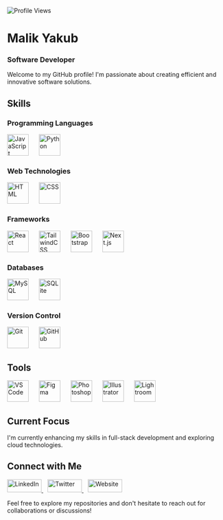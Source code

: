 ![Profile Views](https://komarev.com/ghpvc/?username=malikyakub)

# Malik Yakub
### Software Developer

Welcome to my GitHub profile! I'm passionate about creating efficient and innovative software solutions.

## Skills

### Programming Languages
<div>
  <img src="https://cdn.simpleicons.org/javascript/F7DF1E" alt="JavaScript" width="50" height="50" style="margin-right: 20px;"/>
  <img src="https://cdn.simpleicons.org/python/3776AB" alt="Python" width="50" height="50" style="margin-right: 20px;"/>
</div>

### Web Technologies
<div>
  <img src="https://cdn.simpleicons.org/html5/E34F26" alt="HTML" width="50" height="50" style="margin-right: 20px;"/>
  <img src="https://cdn.simpleicons.org/css3/1572B6" alt="CSS" width="50" height="50" style="margin-right: 20px;"/>
</div>

### Frameworks
<div>
  <img src="https://cdn.simpleicons.org/react/61DAFB" alt="React" width="50" height="50" style="margin-right: 20px;"/>
  <img src="https://cdn.simpleicons.org/tailwindcss/38B2AC" alt="TailwindCSS" width="50" height="50" style="margin-right: 20px;"/>
  <img src="https://cdn.simpleicons.org/bootstrap/563D7C" alt="Bootstrap" width="50" height="50" style="margin-right: 20px;"/>
  <img src="https://cdn.simpleicons.org/nextdotjs/000000" alt="Next.js" width="50" height="50" style="margin-right: 20px;"/>
</div>

### Databases
<div>
  <img src="https://cdn.simpleicons.org/mysql/4479A1" alt="MySQL" width="50" height="50" style="margin-right: 20px;"/>
  <img src="https://cdn.simpleicons.org/sqlite/003B57" alt="SQLite" width="50" height="50"/>
</div>

### Version Control
<div>
  <img src="https://cdn.simpleicons.org/git/F05032" alt="Git" width="50" height="50" style="margin-right: 20px;"/>
  <img src="https://cdn.simpleicons.org/github/FFFFFF" alt="GitHub" width="50" height="50"/>
</div>

## Tools
<div>
  <img src="https://cdn.simpleicons.org/visualstudiocode/0078D7" alt="VS Code" width="50" height="50" style="margin-right: 20px;"/>
  <img src="https://cdn.simpleicons.org/figma/F24E1E" alt="Figma" width="50" height="50" style="margin-right: 20px;"/>
  <img src="https://cdn.simpleicons.org/adobephotoshop/31A8FF" alt="Photoshop" width="50" height="50" style="margin-right: 20px;"/>
  <img src="https://cdn.simpleicons.org/adobeillustrator/FF9A00" alt="Illustrator" width="50" height="50" style="margin-right: 20px;"/>
  <img src="https://cdn.simpleicons.org/adobelightroom/31A8FF" alt="Lightroom" width="50" height="50"/>
</div>

## Current Focus
I'm currently enhancing my skills in full-stack development and exploring cloud technologies.

## Connect with Me
<div>
  <a href="https://www.linkedin.com/in/malik-yakub-75778a324" style="margin-right: 10px;">
    <img src="https://cdn.simpleicons.org/linkedin/0A66C2" alt="LinkedIn" width="80" height="30" />
  </a>
  <a href="https://x.com/malikyakub55777" style="margin-right: 10px;">
    <img src="https://cdn.simpleicons.org/x/1DA1F2" alt="Twitter" width="80" height="30" />
  </a>
  <a href="https://mk-yakub.netlify.app" style="margin-right: 10px;">
    <img src="https://cdn.simpleicons.org/internetexplorer/brightgreen" alt="Website" width="80" height="30" />
  </a>
</div>

Feel free to explore my repositories and don't hesitate to reach out for collaborations or discussions!
